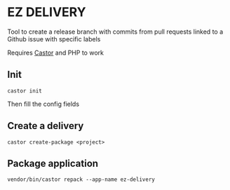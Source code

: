 # EZ DELIVERY

Tool to create a release branch with commits from pull requests linked to a Github issue with specific labels

Requires [Castor](https://castor.jolicode.com/) and PHP to work

## Init

```
castor init
```

Then fill the config fields

## Create a delivery

```
castor create-package <project>
```

## Package application

```
vendor/bin/castor repack --app-name ez-delivery
```